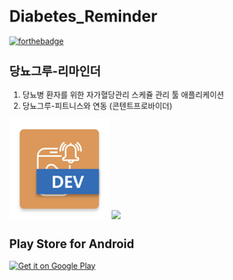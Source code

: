 # Diabetes_Reminder

[![forthebadge](https://forthebadge.com/images/badges/built-for-android.svg)](https://www.android.com/)

## 당뇨그루-리마인더



1. 당뇨병 환자를 위한 자가혈당관리 스케쥴 관리 툴 애플리케이션
2. 당뇨그루-피트니스와 연동 (콘텐트프로바이더)


<img src="https://github.com/JAICHANGPARK/Diabetes_Reminder/blob/master/img/icons/playstore/icon.png" width="180">

<img src="https://github.com/JAICHANGPARK/Diabetes_Reminder/blob/master/img/mockup-images/mockup.png" >


## Play Store for Android

<a href='https://play.google.com/store/apps/details?id=com.dreamwalker.diabetesreminder&pcampaignid=MKT-Other-global-all-co-prtnr-py-PartBadge-Mar2515-1'><img alt='Get it on Google Play' src='https://play.google.com/intl/en_us/badges/images/generic/en_badge_web_generic.png' width = 300/></a>
